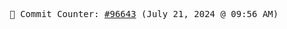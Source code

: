 <p align="center">
    <samp>
        📮 Commit Counter: <a href="https://github.com/Javascript-void0/Javascript-void0/commits/main">#96643</a> (July 21, 2024 @ 09:56 AM)
    </samp>
</p>